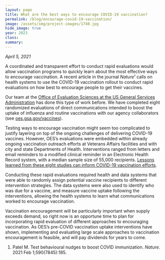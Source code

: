 ```yaml
---	
layout: page	
title: What are the best ways to encourage COVID-19 vaccination?
permalink: /blog/encourage-covid-19-vaccination/	
image: /assets/img/project-images/1740.jpg
hide_image: true
year: 2023
class:	
summary: 	
---	
```

*April 5, 2021*

A coordinated and transparent effort to conduct rapid evaluations would allow vaccination programs to quickly learn about the most effective ways to encourage vaccination. A recent article in the journal *Nature*¹ calls on health systems to use the COVID-19 vaccination rollout to conduct rapid evaluations on how best to encourage people to get their vaccines. 

Our team at the <a href="https://oes.gsa.gov/about/" target="_blank">Office of Evaluation Sciences at the US General Services Administration</a> has done this type of work before. We have completed eight randomized evaluations of direct communications intended to boost the uptake of influenza and routine vaccinations with our agency collaborators (see <a href="https://oes.gsa.gov/vaccines/" target="_blank">oes.gsa.gov/vaccines</a>).

Testing ways to encourage vaccination might seem too complicated to justify layering on top of the ongoing challenges of delivering COVID-19 vaccines. However, OES’s evaluations were embedded within already ongoing vaccination outreach efforts at Veterans Affairs facilities and with city and state Departments of Health. Interventions ranged from letters and email reminders to a modified clinical reminder in an Electronic Health Record system, with a median sample size of 55,000 recipients. <a href="https://oes.gsa.gov/assets/publications/OES-vaccine-paper-2-page-summary.pdf" target="_blank">Lessons learned from these eight studies can inform COVID-19 vaccination efforts</a>.

Conducting these rapid evaluations required health and data systems that were able to randomly assign potential vaccine recipients to different intervention strategies. The data systems were also used to identify who was due for a vaccine, and measure vaccine uptake following the interventions, allowing the health systems to learn what communications worked to encourage vaccination. 

Vaccination encouragement will be particularly important when supply exceeds demand, so right now is an opportune time to plan for incorporating rapid evaluation of different approaches to encouraging vaccination. As OES’s pre-COVID vaccination uptake interventions have shown, implementing and evaluating large scale approaches to vaccination encouragement is feasible, and will pay dividends for years to come. 

1. Patel M. Test behavioural nudges to boost COVID immunization. *Nature*. 2021 Feb 1;590(7845):185.
